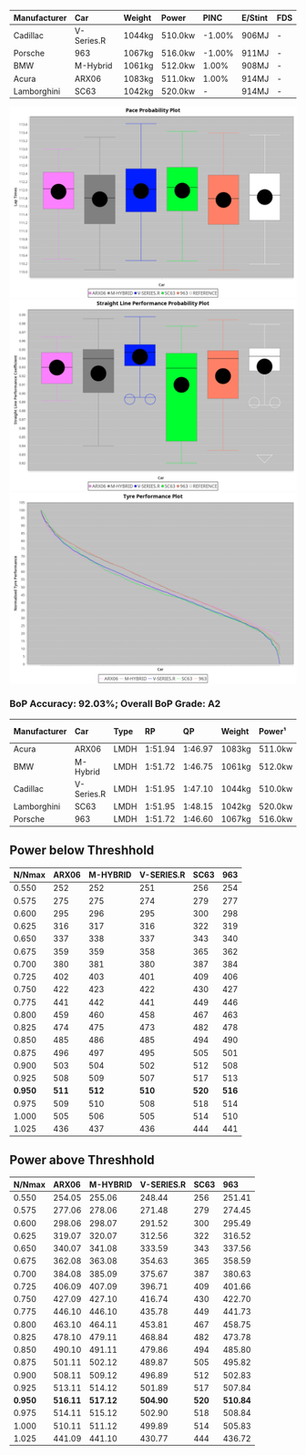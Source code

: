 | Manufacturer | Car        | Weight | Power   | PINC    | E/Stint | FDS     |
|:-|:-|:-|:-|:-|:-|:-|
| Cadillac     | V-Series.R | 1044kg | 510.0kw | -1.00%  | 906MJ   |    -    |
| Porsche      | 963        | 1067kg | 516.0kw | -1.00%  | 911MJ   |    -    |
| BMW          | M-Hybrid   | 1061kg | 512.0kw | 1.00%   | 908MJ   |    -    |
| Acura        | ARX06      | 1083kg | 511.0kw | 1.00%   | 914MJ   |    -    |
| Lamborghini  | SC63       | 1042kg | 520.0kw |    -    | 914MJ   |    -    |

![PACECHART](./IMG/ACOMETHOD.png)
![STRAIGHTLINEPERFORMANCECHART](./IMG/ACOMETHOD_sp.png)
![TYREPERFORMANCECHART](./IMG/ACOMETHOD_tw.png)

### BoP Accuracy: 92.03%; Overall BoP Grade: A2
| Manufacturer | Car        | Type | RP      | QP      | Weight | Power¹  | Threshhold | PINC    | Power²   | E/Stint | AVG Vmax  | FDS     | RDLC | L/Stint | BOP-Grade | Model Accuracy | Model Points | Match% | SimDiff |
|:-|:-|:-|:-|:-|:-|:-|:-|:-|:-|:-|:-|:-|:-|:-|:-|:-|:-|:-|:-|
| Acura        | ARX06      | LMDH | 1:51.94 | 1:46.97 | 1083kg | 511.0kw | 210.0kph   | 1.00%   | 516.10kw |  914MJ  | 278.68kph |    -    | 0.99 | 29      | +B2       | 100.00%        | 996          | 81.12% | #       |
| BMW          | M-Hybrid   | LMDH | 1:51.72 | 1:46.75 | 1061kg | 512.0kw | 210.0kph   | 1.00%   | 517.10kw |  908MJ  | 278.81kph |    -    | 1.01 | 29      | ~A1       | 100.00%        | 3339         | 95.56% | -0.67   |
| Cadillac     | V-Series.R | LMDH | 1:51.95 | 1:47.10 | 1044kg | 510.0kw | 210.0kph   | -1.00%  | 504.90kw |  906MJ  | 280.25kph |    -    | 1.03 | 29      | +A2       | 99.56%         | 5841         | 90.64% | +1.32   |
| Lamborghini  | SC63       | LMDH | 1:51.95 | 1:48.15 | 1042kg | 520.0kw | 210.0kph   |    -    | 520.00kw |  914MJ  | 278.17kph |    -    | 1.06 | 29      | +A2       | 100.00%        | 784          | 94.23% | #       |
| Porsche      | 963        | LMDH | 1:51.72 | 1:46.60 | 1067kg | 516.0kw | 210.0kph   | -1.00%  | 510.80kw |  911MJ  | 277.75kph |    -    | 1.01 | 29      | ~A1       | 98.39%         | 16118        | 98.58% | +1.01   |

## Power below Threshhold
| N/Nmax    | ARX06   | M-HYBRID | V-SERIES.R | SC63    | 963     |
|:-|:-|:-|:-|:-|:-|
|  0.550    |  252    |  252     |  251       |  256    |  254    |
|  0.575    |  275    |  275     |  274       |  279    |  277    |
|  0.600    |  295    |  296     |  295       |  300    |  298    |
|  0.625    |  316    |  317     |  316       |  322    |  319    |
|  0.650    |  337    |  338     |  337       |  343    |  340    |
|  0.675    |  359    |  359     |  358       |  365    |  362    |
|  0.700    |  380    |  381     |  380       |  387    |  384    |
|  0.725    |  402    |  403     |  401       |  409    |  406    |
|  0.750    |  422    |  423     |  422       |  430    |  427    |
|  0.775    |  441    |  442     |  441       |  449    |  446    |
|  0.800    |  459    |  460     |  458       |  467    |  463    |
|  0.825    |  474    |  475     |  473       |  482    |  478    |
|  0.850    |  485    |  486     |  485       |  494    |  490    |
|  0.875    |  496    |  497     |  495       |  505    |  501    |
|  0.900    |  503    |  504     |  502       |  512    |  508    |
|  0.925    |  508    |  509     |  507       |  517    |  513    |
| **0.950** | **511** | **512**  | **510**    | **520** | **516** |
|  0.975    |  509    |  510     |  508       |  518    |  514    |
|  1.000    |  505    |  506     |  505       |  514    |  510    |
|  1.025    |  436    |  437     |  436       |  444    |  441    |

## Power above Threshhold
| N/Nmax    | ARX06      | M-HYBRID   | V-SERIES.R | SC63    | 963        |
|:-|:-|:-|:-|:-|:-|
|  0.550    |  254.05    |  255.06    |  248.44    |  256    |  251.41    |
|  0.575    |  277.06    |  278.06    |  271.48    |  279    |  274.45    |
|  0.600    |  298.06    |  298.07    |  291.52    |  300    |  295.49    |
|  0.625    |  319.07    |  320.07    |  312.56    |  322    |  316.52    |
|  0.650    |  340.07    |  341.08    |  333.59    |  343    |  337.56    |
|  0.675    |  362.08    |  363.08    |  354.63    |  365    |  358.59    |
|  0.700    |  384.08    |  385.09    |  375.67    |  387    |  380.63    |
|  0.725    |  406.09    |  407.09    |  396.71    |  409    |  401.66    |
|  0.750    |  427.09    |  427.10    |  416.74    |  430    |  422.70    |
|  0.775    |  446.10    |  446.10    |  435.78    |  449    |  441.73    |
|  0.800    |  463.10    |  464.11    |  453.81    |  467    |  458.75    |
|  0.825    |  478.10    |  479.11    |  468.84    |  482    |  473.78    |
|  0.850    |  490.10    |  491.11    |  479.86    |  494    |  485.80    |
|  0.875    |  501.11    |  502.12    |  489.87    |  505    |  495.82    |
|  0.900    |  508.11    |  509.12    |  496.89    |  512    |  502.83    |
|  0.925    |  513.11    |  514.12    |  501.89    |  517    |  507.84    |
| **0.950** | **516.11** | **517.12** | **504.90** | **520** | **510.84** |
|  0.975    |  514.11    |  515.12    |  502.90    |  518    |  508.84    |
|  1.000    |  510.11    |  511.12    |  499.89    |  514    |  505.83    |
|  1.025    |  441.09    |  441.10    |  430.77    |  444    |  436.72    |
